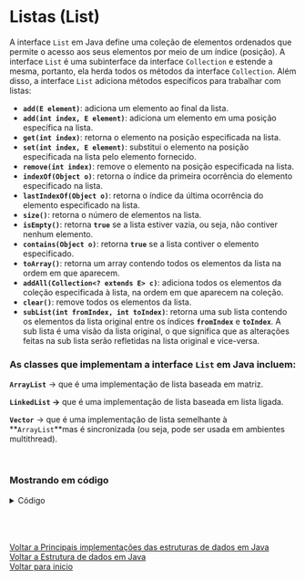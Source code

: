 # Listas (List)

A interface `List` em Java define uma coleção de elementos ordenados que permite o acesso aos seus elementos por meio de um índice (posição). A interface `List` é uma subinterface da interface `Collection` e estende a mesma, portanto, ela herda todos os métodos da interface `Collection`. Além disso, a interface `List` adiciona métodos específicos para trabalhar com listas:

- **`add(E element)`**: adiciona um elemento ao final da lista.
- **`add(int index, E element)`**: adiciona um elemento em uma posição específica na lista.
- **`get(int index)`**: retorna o elemento na posição especificada na lista.
- **`set(int index, E element)`**: substitui o elemento na posição especificada na lista pelo elemento fornecido.
- **`remove(int index)`**: remove o elemento na posição especificada na lista.
- **`indexOf(Object o)`**: retorna o índice da primeira ocorrência do elemento especificado na lista.
- **`lastIndexOf(Object o)`**: retorna o índice da última ocorrência do elemento especificado na lista.
- **`size()`**: retorna o número de elementos na lista.
- **`isEmpty()`**: retorna **`true`** se a lista estiver vazia, ou seja, não contiver nenhum elemento.
- **`contains(Object o)`**: retorna **`true`** se a lista contiver o elemento especificado.
- **`toArray()`**: retorna um array contendo todos os elementos da lista na ordem em que aparecem.
- **`addAll(Collection<? extends E> c)`**: adiciona todos os elementos da coleção especificada à lista, na ordem em que aparecem na coleção.
- **`clear()`**: remove todos os elementos da lista.
- **`subList(int fromIndex, int toIndex)`**: retorna uma sub lista contendo os elementos da lista original entre os índices **`fromIndex`** e **`toIndex`**. A sub lista é uma visão da lista original, o que significa que as alterações feitas na sub lista serão refletidas na lista original e vice-versa.

### As classes que implementam a interface `List` em Java incluem:

**`ArrayList`** → que é uma implementação de lista baseada em matriz.

**`LinkedList` →** que é uma implementação de lista baseada em lista ligada. 

**`Vector`** → que é uma implementação de lista semelhante à **`ArrayList`**mas é sincronizada (ou seja, pode ser usada em ambientes multithread).

<br>

### Mostrando em código
<details>
<summary>Código</summary>

```java
//Class "main"
package com.projeto.List;

import java.util.ArrayList;
import java.util.List;

public class Main {
    public static void main(String[] args) {

        //Criando lista de carros "lista_de_carros"
        List<Carro> lista_de_carros = new ArrayList<>();

        //Método add (Adicionando elementos a lista "lista_de_carros"
        lista_de_carros.add(new Carro("Ford"));
        lista_de_carros.add(new Carro("Kia"));
        lista_de_carros.add(new Carro("Mercedes Benz"));
        lista_de_carros.add(new Carro("BMW"));
        lista_de_carros.add(new Carro("Nissan"));

        //Mostrando "lista_de_carros" na tela
        System.out.println("Lista de carros: " + lista_de_carros);

        //Método contains (Verificando se a lista contém determinado elemento
        System.out.println("Contem marca 'Kia': " + lista_de_carros.contains(new Carro("Kia")));

        //Método get (Mostrando apenas uma posição de acordo com o índice
        System.out.println("Carro indice 2: " + lista_de_carros.get(2));

        //Método indeceOf (Verificar qual é o indice de um elemento na fila
        System.out.println("Qual o indice: " + lista_de_carros.indexOf(new Carro("Kia")));

        //Método remove (Removendo elemento da lista de acordo com o indice)
        System.out.println("Elemento removido: " + lista_de_carros.remove(1));

        //Mostrando a "lista_de_carros" na tela novamente
        System.out.println("Lista de carros com um item removido: " + lista_de_carros);

    }
}
```

```java
//Class "Carro"
package com.projeto.List;

import java.util.Objects;
public class Carro {
    String marca;

    //Construtor
    public Carro(String marca) {
        this.marca = marca;
    }

    //Getters e setters
    public String getMarca() {
        return marca;
    }
    public void setMarca(String marca) {
        this.marca = marca;
    }

    //Método "Equals"
    @Override
    public boolean equals(Object o) {
        if (this == o) return true;
        if (o == null || getClass() != o.getClass()) return false;
        Carro carro = (Carro) o;
        return Objects.equals(marca, carro.marca);
    }
    //Método "hashCode"
    @Override
    public int hashCode() {
        return Objects.hash(marca);
    }
    //Método "toString"
    @Override
    public String toString() {
        return "Carro{" +
                "marca='" + marca + '\'' +
                '}';
    }
}
```

</details>

<br>

<br>

<br>

[Voltar a Principais implementações das estruturas de dados em Java](/Arquivos/Conteudo/2%20-%20Conhecendo%20a%20linguagem%20Java/2.5.8%20Principais%20implementacoes.md)<br>
[Voltar a Estrutura de dados em Java](/Arquivos/Conteudo/2%20-%20Conhecendo%20a%20linguagem%20Java/2.5%20Estrutura%20de%20dados%20em%20java.md)<br>
[Voltar para inicio](/README.md)
